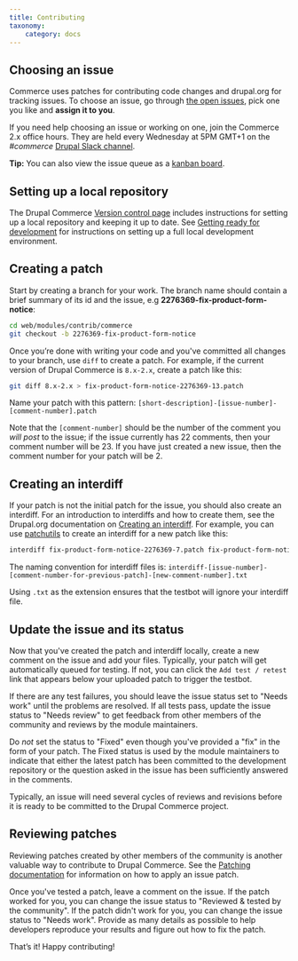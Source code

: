 ```yaml
---
title: Contributing
taxonomy:
    category: docs
---
```



## Choosing an issue

Commerce uses patches for contributing code changes and drupal.org for tracking issues. To choose an
issue, go through [the open issues], pick one you like and **assign it to you**.

If you need help choosing an issue or working on one, join the Commerce 2.x office hours.
They are held every Wednesday at 5PM GMT+1 on the *#commerce* [Drupal Slack channel].

**Tip:** You can also view the issue queue as a [kanban board].

## Setting up a local repository

The Drupal Commerce [Version control page] includes instructions for setting up a local repository and keeping it up to date. See [Getting ready for development](setup-local-environment) for instructions on setting up a full local development environment.

## Creating a patch

Start by creating a branch for your work.
The branch name should contain a brief summary of its id and the issue, e.g **2276369-fix-product-form-notice**:

```bash
cd web/modules/contrib/commerce
git checkout -b 2276369-fix-product-form-notice
```

Once you’re done with writing your code and you've committed all changes to your branch, use `diff` to create a patch. For example, if the current version of Drupal Commerce is `8.x-2.x`, create a patch like this:

```bash
git diff 8.x-2.x > fix-product-form-notice-2276369-13.patch
```

Name your patch with this pattern: `[short-description]-[issue-number]-[comment-number].patch`

Note that the `[comment-number]` should be the number of the comment you *will post* to the issue; if the issue currently has 22 comments, then your comment number will be 23. If you have just created a new issue, then the comment number for your patch will be 2.

## Creating an interdiff

If your patch is not the initial patch for the issue, you should also create an interdiff. For an introduction to interdiffs and how to create them, see the Drupal.org documentation on [Creating an interdiff]. For example, you can use [patchutils] to create an interdiff for a new patch like this:

```bash
interdiff fix-product-form-notice-2276369-7.patch fix-product-form-notice-2276369-13.patch > interdiff-2276369-7-13.txt
```

The naming convention for interdiff files is: `interdiff-[issue-number]-[comment-number-for-previous-patch]-[new-comment-number].txt`

Using `.txt` as the extension ensures that the testbot will ignore your interdiff file.

## Update the issue and its status

Now that you've created the patch and interdiff locally, create a new comment on the issue and add your files. Typically, your patch will get automatically queued for testing. If not, you can click the `Add test / retest` link that appears below your uploaded patch to trigger the testbot.

If there are any test failures, you should leave the issue status set to "Needs work" until the problems are resolved. If all tests pass, update the issue status to "Needs review" to get feedback from other members of the community and reviews by the module maintainers.

Do *not* set the status to "Fixed" even though you've provided a "fix" in the form of your patch. The Fixed status is used by the module maintainers to indicate that either the latest patch has been committed to the development repository or the question asked in the issue has been sufficiently answered in the comments.

Typically, an issue will need several cycles of reviews and revisions before it is ready to be committed to the Drupal Commerce project.

## Reviewing patches

Reviewing patches created by other members of the community is another valuable way to contribute to Drupal Commerce. See the [Patching documentation](../install-update/patching) for information on how to apply an issue patch.

Once you've tested a patch, leave a comment on the issue. If the patch worked for you, you can change the issue status to "Reviewed & tested by the community". If the patch didn't work for you, you can change the issue status to "Needs work". Provide as many details as possible to help developers reproduce your results and figure out how to fix the patch.

That’s it! Happy contributing!

[the open issues]: https://www.drupal.org/project/issues/search/commerce?assigned=&submitted=&project_issue_followers=&status%5B0%5D=Open&version%5B0%5D=8.x&issue_tags_op=%3D&issue_tags=&text=&&&&order=field_issue_priority&sort=desc
[Drupal Slack channel]: https://www.drupal.org/slack
[kanban board]: https://contribkanban.com/board/commerce2x
[Version control page]: https://www.drupal.org/project/commerce/git-instructions
[Creating an interdiff]: https://www.drupal.org/documentation/git/interdiff
[patchutils]: http://freshmeat.sourceforge.net/projects/patchutils
